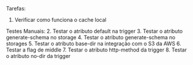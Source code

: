 Tarefas:
1. Verificar como funciona o cache local

Testes Manuais:
2. Testar o atributo default na trigger
3. Testar o atributo generate-schema no storage
4. Testar o atributo generate-schema no storages
5. Testar o atributo base-dir na integração com o S3 da AWS
6. Testar a flag de middle
7. Testar o atributo http-method da trigger
8. Testar o atributo no-dir da trigger


